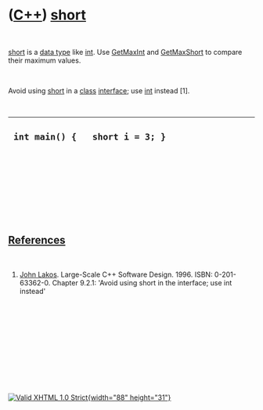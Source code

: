 



 

 

 

 

 

([C++](Cpp.htm)) [short](CppShort.htm)
======================================

 

[short](CppShort.htm) is a [data type](CppDataType.htm) like
[int](CppInt.htm). Use [GetMaxInt](CppGetMaxInt.htm) and
[GetMaxShort](CppGetMaxShort.htm) to compare their maximum values.

 

Avoid using [short](CppShort.htm) in a [class](CppClass.htm)
[interface](CppInterface.htm); use [int](CppInt.htm) instead \[1\].

 

  ----------------------------------
  ` int main() {   short i = 3; }`
  ----------------------------------

 

 

 

 

 

[References](CppReferences.htm)
-------------------------------

 

1.  [John Lakos](CppJohnLakos.htm). Large-Scale C++ Software Design.
    1996. ISBN: 0-201-63362-0. Chapter 9.2.1: 'Avoid using short in the
    interface; use int instead'

 

 

 

 

 





 

[![Valid XHTML 1.0 Strict](valid-xhtml10.png){width="88"
height="31"}](http://validator.w3.org/check?uri=referer)
